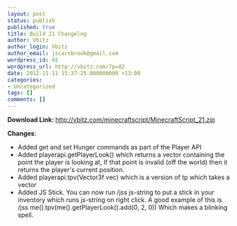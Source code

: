 ```yaml
---
layout: post
status: publish
published: true
title: Build 21 Changelog
author: Vbitz
author_login: Vbitz
author_email: jscarsbrook@gmail.com
wordpress_id: 42
wordpress_url: http://vbitz.com/?p=42
date: 2012-11-11 15:37:25.000000000 +13:00
categories:
- Uncategorized
tags: []
comments: []
---
```

<strong>Download Link: </strong><a title="http://vbitz.com/minecraftscript/MinecraftScript_21.zip" href="http://vbitz.com/minecraftscript/MinecraftScript_21.zip" target="_blank">http://vbitz.com/minecraftscript/MinecraftScript_21.zip</a>

<strong>Changes</strong>:
<ul>
	<li>Added get and set Hunger commands as part of the Player API</li>
	<li>Added playerapi.getPlayerLook() which returns a vector containing the point the player is looking at, If that point is invalid (off the world) then it returns the player's current position.</li>
	<li>Added playerapi.tpv(Vector3f vec) which is a version of tp which takes a vector</li>
	<li>Added JS Stick. You can now run /jss js-string to put a stick in your inventory which runs js-string on right click. A good example of this is /jss me().tpv(me().getPlayerLook().add(0, 2, 0)) Which makes a blinking spell.</li>
</ul>
